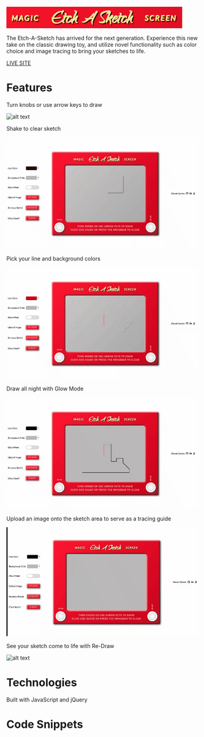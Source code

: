 ![alt text](images/Header.png)

The Etch-A-Sketch has arrived for the next generation. Experience this new take on the classic drawing toy, and utilize novel functionality such as color choice and image tracing to bring your sketches to life.

[LIVE SITE](https://s-davies.github.io/etch-a-sketch/)

# Features

Turn knobs or use arrow keys to draw

![alt text](images/draw.gif)

Shake to clear sketch

![alt text](images/shake.gif)

Pick your line and background colors

![alt text](images/color.gif)

Draw all night with Glow Mode

![alt text](images/glow.gif)

Upload an image onto the sketch area to serve as a tracing guide

![alt text](images/upload.gif)

See your sketch come to life with Re-Draw

![alt text](images/redraw.gif)

# Technologies

Built with JavaScript and jQuery
<!-- 
**Packages** -->

# Code Snippets

